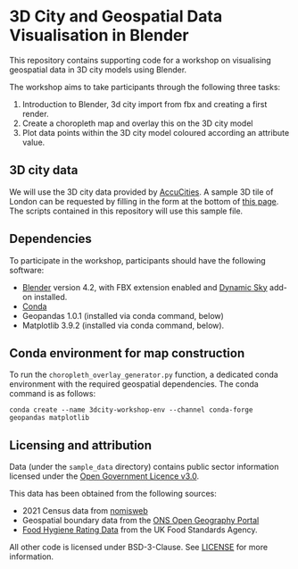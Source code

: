 # 3D City and Geospatial Data Visualisation in Blender

This repository contains supporting code for a workshop on visualising geospatial data in 3D city models using Blender.

The workshop aims to take participants through the following three tasks:

1. Introduction to Blender, 3d city import from fbx and creating a first render.
2. Create a choropleth map and overlay this on the 3D city model
3. Plot data points within the 3D city model coloured according an attribute value.

## 3D city data

We will use the 3D city data provided by [AccuCities](https://accucities.com). A sample 3D tile of London can be requested by filling in the form at the bottom of [this page](https://accucities.com/3d-city-models-gallery/). The scripts contained in this repository will use this sample file.

## Dependencies

To participate in the workshop, participants should have the following software:

- [Blender](https://www.blender.org) version 4.2, with FBX extension enabled and [Dynamic Sky](https://extensions.blender.org/add-ons/dynamic-sky/) add-on installed.
- [Conda](https://docs.conda.io)
- Geopandas 1.0.1 (installed via conda command, below)
- Matplotlib 3.9.2 (installed via conda command, below).

## Conda environment for map construction

To run the `choropleth_overlay_generator.py` function, a dedicated conda environment with the required geospatial dependencies. The conda command is as follows:

`conda create --name 3dcity-workshop-env --channel conda-forge geopandas matplotlib`

## Licensing and attribution

Data (under the `sample_data` directory) contains public sector information licensed under the [Open Government Licence v3.0](https://www.nationalarchives.gov.uk/doc/open-government-licence/version/3/).

This data has been obtained from the following sources:

- 2021 Census data from [nomisweb](https://www.nomisweb.co.uk)
- Geospatial boundary data from the [ONS Open Geography Portal](https://geoportal.statistics.gov.uk/)
- [Food Hygiene Rating Data](https://ratings.food.gov.uk) from the UK Food Standards Agency.

All other code is licensed under BSD-3-Clause. See [LICENSE](LICENSE) for more information.
